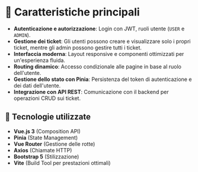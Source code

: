 # 🔹 Caratteristiche principali
- **Autenticazione e autorizzazione**: Login con JWT, ruoli utente (`USER` e `ADMIN`).
- **Gestione dei ticket**: Gli utenti possono creare e visualizzare solo i propri ticket, mentre gli admin possono gestire tutti i ticket.
- **Interfaccia moderna**: Layout responsive e componenti ottimizzati per un'esperienza fluida.
- **Routing dinamico**: Accesso condizionale alle pagine in base al ruolo dell'utente.
- **Gestione dello stato con Pinia**: Persistenza del token di autenticazione e dei dati dell'utente.
- **Integrazione con API REST**: Comunicazione con il backend per operazioni CRUD sui ticket.

## 🎯 Tecnologie utilizzate
- **Vue.js 3** (Composition API)
- **Pinia** (State Management)
- **Vue Router** (Gestione delle rotte)
- **Axios** (Chiamate HTTP)
- **Bootstrap 5** (Stilizzazione)
- **Vite** (Build Tool per prestazioni ottimali)

